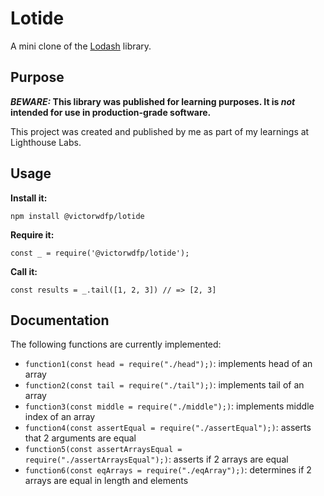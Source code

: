 # Lotide

A mini clone of the [Lodash](https://lodash.com) library.

## Purpose

**_BEWARE:_ This library was published for learning purposes. It is _not_ intended for use in production-grade software.**

This project was created and published by me as part of my learnings at Lighthouse Labs. 

## Usage

**Install it:**

`npm install @victorwdfp/lotide`

**Require it:**

`const _ = require('@victorwdfp/lotide');`

**Call it:**

`const results = _.tail([1, 2, 3]) // => [2, 3]`

## Documentation

The following functions are currently implemented:

* `function1(const head = require("./head");)`: implements head of an array
* `function2(const tail = require("./tail");)`: implements tail of an array
* `function3(const middle = require("./middle");)`: implements middle index of an array
* `function4(const assertEqual = require("./assertEqual");)`: asserts that 2 arguments are equal
* `function5(const assertArraysEqual = require("./assertArraysEqual");)`: asserts if 2 arrays are equal
* `function6(const eqArrays = require("./eqArray");)`: determines if 2 arrays are equal in length and elements
